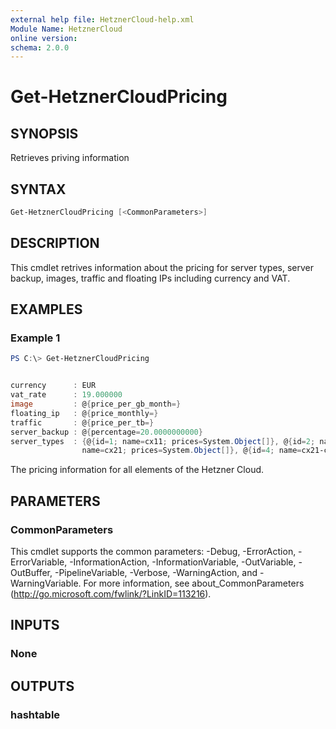 ```yaml
---
external help file: HetznerCloud-help.xml
Module Name: HetznerCloud
online version:
schema: 2.0.0
---
```

# Get-HetznerCloudPricing

## SYNOPSIS

Retrieves priving information

## SYNTAX

```powershell
Get-HetznerCloudPricing [<CommonParameters>]
```

## DESCRIPTION

This cmdlet retrives information about the pricing for server types, server backup, images, traffic and floating IPs including currency and VAT.

## EXAMPLES

### Example 1

```powershell
PS C:\> Get-HetznerCloudPricing


currency      : EUR
vat_rate      : 19.000000
image         : @{price_per_gb_month=}
floating_ip   : @{price_monthly=}
traffic       : @{price_per_tb=}
server_backup : @{percentage=20.0000000000}
server_types  : {@{id=1; name=cx11; prices=System.Object[]}, @{id=2; name=cx11-ceph; prices=System.Object[]}, @{id=3;
                name=cx21; prices=System.Object[]}, @{id=4; name=cx21-ceph; prices=System.Object[]}...}
```

The pricing information for all elements of the Hetzner Cloud.

## PARAMETERS

### CommonParameters

This cmdlet supports the common parameters: -Debug, -ErrorAction, -ErrorVariable, -InformationAction, -InformationVariable, -OutVariable, -OutBuffer, -PipelineVariable, -Verbose, -WarningAction, and -WarningVariable.
For more information, see about_CommonParameters (http://go.microsoft.com/fwlink/?LinkID=113216).

## INPUTS

### None

## OUTPUTS

### hashtable

